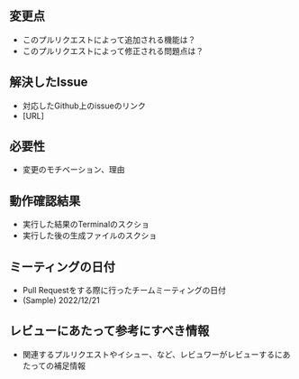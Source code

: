 ## 変更点
- このプルリクエストによって追加される機能は？
- このプルリクエストによって修正される問題点は？

## 解決したIssue  
- 対応したGithub上のissueのリンク  
- [URL]  
  
## 必要性
- 変更のモチベーション、理由  

## 動作確認結果  
- 実行した結果のTerminalのスクショ  
- 実行した後の生成ファイルのスクショ  

## ミーティングの日付
- Pull Requestをする際に行ったチームミーティングの日付
- (Sample) 2022/12/21

## レビューにあたって参考にすべき情報
- 関連するプルリクエストやイシュー、など、レビュワーがレビューするにあたっての補足情報
